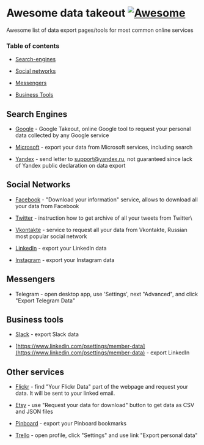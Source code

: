 # Awesome data takeout  [![Awesome](https://cdn.rawgit.com/sindresorhus/awesome/d7305f38d29fed78fa85652e3a63e154dd8e8829/media/badge.svg)](https://github.com/sindresorhus/awesome)

Awesome list of data export pages/tools for most common online services

### Table of contents

* [Search-engines](#search-engines)

* [Social networks](#social-networks)

* [Messengers](#messengers)

* [Business Tools](#business-tools)

## Search Engines

* [Google](https://takeout.google.com) - Google Takeout, online Google tool to request your personal data collected by any Google service

* [Microsoft](https://account.microsoft.com/privacy/activity-history?view=voice) - export your data from Microsoft services, including search

* [Yandex](https://yandex.ru) - send letter to support@yandex.ru, not guaranteed since lack of Yandex public declaration on data export

## Social Networks

* [Facebook](https://www.facebook.com/dyi/) - "Download your information" service, allows to download all your data from Facebook

* [Twitter](https://help.twitter.com/en/managing-your-account/how-to-download-your-twitter-archive) - instruction how to get archive of all your tweets from Twitter\

* [Vkontakte](https://vk.com/data_protection) - service to request all your data from Vkontakte, Russian most popular social network
* [LinkedIn](https://www.linkedin.com/psettings/member-data) - export your LinkedIn data
* [Instagram](https://www.instagram.com/download/request/) - export your Instagram data

## Messengers
* Telegram - open desktop app, use 'Settings', next "Advanced", and click "Export Telegram Data"

## Business tools

* [Slack](https://slack.com/intl/en-fr/help/articles/201658943) - export Slack data 

* [https://www.linkedin.com/psettings/member-data](https://www.linkedin.com/psettings/member-data) - export LinkedIn

## Other services
* [Flickr](https://www.flickr.com/account/) - find "Your Flickr Data" part of the webpage and request your data. It will be sent to your linked email.

* [Etsy](https://www.etsy.com/your/account/privacy) - use "Request your data for download" button to get data as CSV and JSON files

* [Pinboard](https://pinboard.in/settings/backup) - export your Pinboard bookmarks

* [Trello](https://trello.com) - open profile, click "Settings" and use link "Export personal data"

